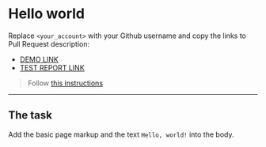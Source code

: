 # Hello world
Replace `<your_account>` with your Github username and copy the links to Pull Request description:
- [DEMO LINK](https://Viktorianeimesh.github.io/layout_hello-world/)
- [TEST REPORT LINK](https://Viktorianeimesh.github.io/layout_hello-world/report/html_report/)

> Follow [this instructions](https://mate-academy.github.io/layout_task-guideline/#how-to-solve-the-layout-tasks-on-github)
___

## The task 
Add the basic page markup and the text `Hello, world!` into the body.
